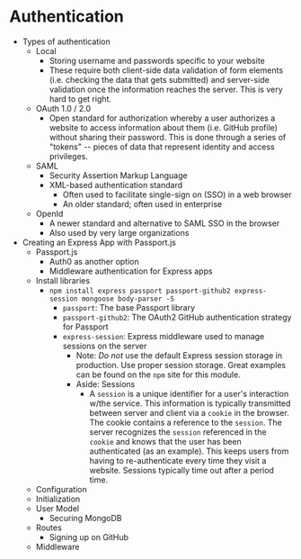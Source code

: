 # Authentication

- Types of authentication
  - Local
    - Storing username and passwords specific to your website
    - These require both client-side data validation of form elements (i.e. checking the data that gets submitted) and server-side validation once the information reaches the server. This is very hard to get right.
  - OAuth 1.0 / 2.0
    - Open standard for authorization whereby a user authorizes a website to access information about them (i.e. GitHub profile) without sharing their password. This is done through a series of "tokens" -- pieces of data that represent identity and access privileges.
  - SAML
    - Security Assertion Markup Language
    - XML-based authentication standard
      - Often used to facilitate single-sign on (SSO) in a web browser
      - An older standard; often used in enterprise
  - OpenId
    - A newer standard and alternative to SAML SSO in the browser
    - Also used by very large organizations
- Creating an Express App with Passport.js
  - Passport.js
    - Auth0 as another option
    - Middleware authentication for Express apps
  - Install libraries
    - `npm install express passport passport-github2 express-session mongoose body-parser -S`
      - `passport`: The base Passport library
      - `passport-github2`: The OAuth2 GitHub authentication strategy for Passport
      - `express-session`: Express middleware used to manage sessions on the server
        - Note: *Do not* use the default Express session storage in production. Use proper session storage. Great examples can be found on the `npm` site for this module.
        - Aside: Sessions
          - A `session` is a unique identifier for a user's interaction w/the service. This information is typically transmitted between server and client via a `cookie` in the browser. The cookie contains a reference to the `session`. The server recognizes the `session` referenced in the `cookie` and knows that the user has been authenticated (as an example). This keeps users from having to re-authenticate every time they visit a website. Sessions typically time out after a period time.
  - Configuration
  - Initialization
  - User Model
    - Securing MongoDB
  - Routes
    - Signing up on GitHub
  - Middleware
